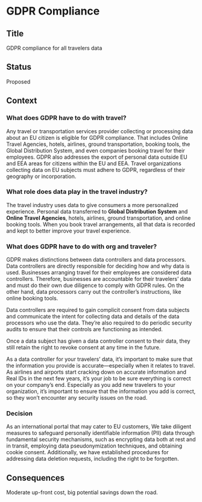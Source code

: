 # GDPR Compliance

## Title
GDPR compliance for all travelers data

## Status
Proposed

## Context
### What does GDPR have to do with travel? 

Any travel or transportation services provider collecting or processing data about an EU citizen is eligible for GDPR compliance. That includes Online Travel Agencies, hotels, airlines, ground transportation, booking tools, the Global Distribution System, and even companies booking travel for their employees. GDPR also addresses the export of personal data outside EU and EEA areas for citizens within the EU and EEA. Travel organizations collecting data on EU subjects must adhere to GDPR, regardless of their geography or incorporation. 

### What role does data play in the travel industry? 

The travel industry uses data to give consumers a more personalized experience. Personal data transferred to **Global Distribution System** and **Online Travel Agencies**, hotels, airlines, ground transportation, and online booking tools. When you book travel arrangements, all that data is recorded and kept to better improve your travel experience. 

### What does GDPR have to do with org and traveler? 

GDPR makes distinctions between data controllers and data processors. Data controllers are directly responsible for deciding how and why data is used. Businesses arranging travel for their employees are considered data controllers. Therefore, businesses are accountable for their travelers’ data and must do their own due diligence to comply with GDPR rules. On the other hand, data processors carry out the controller’s instructions, like online booking tools.  

Data controllers are required to gain complicit consent from data subjects and communicate the intent for collecting data and details of the data processors who use the data. They’re also required to do periodic security audits to ensure that their controls are functioning as intended.  

Once a data subject has given a data controller consent to their data, they still retain the right to revoke consent at any time in the future. 

As a data controller for your travelers’ data, it’s important to make sure that the information you provide is accurate—especially when it relates to travel. As airlines and airports start cracking down on accurate information and Real IDs in the next few years, it’s your job to be sure everything is correct on your company’s end. Especially as you add new travelers to your organization, it’s important to ensure that the information you add is correct, so they won’t encounter any security issues on the road. 

### Decision
As an international portal that may cater to EU customers, We take diligent measures to safeguard personally identifiable information (PII) data through fundamental security mechanisms, such as encrypting data both at rest and in transit, employing data pseudonymization techniques, and obtaining cookie consent. Additionally, we have established procedures for addressing data deletion requests, including the right to be forgotten.

## Consequences
Moderate up-front cost, big potential savings down the road.
